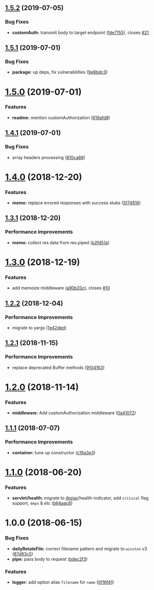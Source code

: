 ## [1.5.2](https://github.com/qiwi/qorsproxy/compare/v1.5.1...v1.5.2) (2019-07-05)


### Bug Fixes

* **customAuth:** transmit body to target endpoint ([fde7155](https://github.com/qiwi/qorsproxy/commit/fde7155)), closes [#21](https://github.com/qiwi/qorsproxy/issues/21)

## [1.5.1](https://github.com/qiwi/qorsproxy/compare/v1.5.0...v1.5.1) (2019-07-01)


### Bug Fixes

* **package:** up deps, fix vulnerabilities ([9e8bdc3](https://github.com/qiwi/qorsproxy/commit/9e8bdc3))

# [1.5.0](https://github.com/qiwi/qorsproxy/compare/v1.4.1...v1.5.0) (2019-07-01)


### Features

* **readme:** mention customAuthorization ([619afd8](https://github.com/qiwi/qorsproxy/commit/619afd8))

## [1.4.1](https://github.com/qiwi/qorsproxy/compare/v1.4.0...v1.4.1) (2019-07-01)


### Bug Fixes

* array headers processing ([810ca86](https://github.com/qiwi/qorsproxy/commit/810ca86))

# [1.4.0](https://github.com/qiwi/qorsproxy/compare/v1.3.1...v1.4.0) (2018-12-20)


### Features

* **memo:** replace errored responses with success stubs ([5f74816](https://github.com/qiwi/qorsproxy/commit/5f74816))

## [1.3.1](https://github.com/qiwi/qorsproxy/compare/v1.3.0...v1.3.1) (2018-12-20)


### Performance Improvements

* **memo:** collect res data from res.piped ([b2fd51a](https://github.com/qiwi/qorsproxy/commit/b2fd51a))

# [1.3.0](https://github.com/qiwi/qorsproxy/compare/v1.2.2...v1.3.0) (2018-12-19)


### Features

* add memoize middleware ([a90b20c](https://github.com/qiwi/qorsproxy/commit/a90b20c)), closes [#10](https://github.com/qiwi/qorsproxy/issues/10)

## [1.2.2](https://github.com/qiwi/qorsproxy/compare/v1.2.1...v1.2.2) (2018-12-04)


### Performance Improvements

* migrate to yargs ([1e42ded](https://github.com/qiwi/qorsproxy/commit/1e42ded))

## [1.2.1](https://github.com/qiwi/qorsproxy/compare/v1.2.0...v1.2.1) (2018-11-15)


### Performance Improvements

* replace deprecated Buffer methods ([9104163](https://github.com/qiwi/qorsproxy/commit/9104163))

# [1.2.0](https://github.com/qiwi/qorsproxy/compare/v1.1.1...v1.2.0) (2018-11-14)


### Features

* **middleware:** Add customAuthorization middleware ([0a41072](https://github.com/qiwi/qorsproxy/commit/0a41072))

## [1.1.1](https://github.com/qiwi/qorsproxy/compare/v1.1.0...v1.1.1) (2018-07-07)


### Performance Improvements

* **container:** tune up constructor ([c16a3e3](https://github.com/qiwi/qorsproxy/commit/c16a3e3))

# [1.1.0](https://github.com/qiwi/qorsproxy/compare/v1.0.0...v1.1.0) (2018-06-20)


### Features

* **servlet/health:** migrate to [@qiwi](https://github.com/qiwi)/health-indicator, add `critical` flag support, `deps` & etc ([b64aac6](https://github.com/qiwi/qorsproxy/commit/b64aac6))

# 1.0.0 (2018-06-15)


### Bug Fixes

* **dailyRotateFile:** correct filename pattern and migrate to `winston` v3 ([87d83c5](https://github.com/qiwi/qorsproxy/commit/87d83c5))
* **pipe:** pass body to request ([bdec2f3](https://github.com/qiwi/qorsproxy/commit/bdec2f3))


### Features

* **logger:** add option alias `filename` for `name` ([0f16f41](https://github.com/qiwi/qorsproxy/commit/0f16f41))
